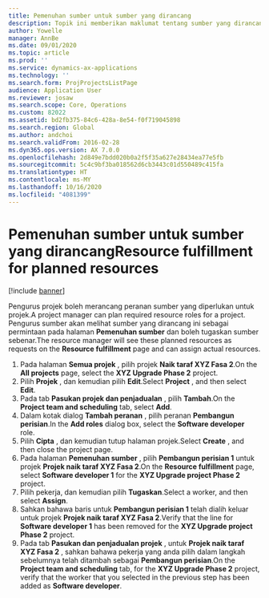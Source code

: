 ```yaml
---
title: Pemenuhan sumber untuk sumber yang dirancang
description: Topik ini memberikan maklumat tentang sumber yang dirancang untuk projek.
author: Yowelle
manager: AnnBe
ms.date: 09/01/2020
ms.topic: article
ms.prod: ''
ms.service: dynamics-ax-applications
ms.technology: ''
ms.search.form: ProjProjectsListPage
audience: Application User
ms.reviewer: josaw
ms.search.scope: Core, Operations
ms.custom: 82022
ms.assetid: bd2fb375-84c6-428a-8e54-f0f719045898
ms.search.region: Global
ms.author: andchoi
ms.search.validFrom: 2016-02-28
ms.dyn365.ops.version: AX 7.0.0
ms.openlocfilehash: 2d849e7bdd020b0a2f5f35a627e28434ea77e5fb
ms.sourcegitcommit: 5c4c9bf3ba018562d6cb3443c01d550489c415fa
ms.translationtype: HT
ms.contentlocale: ms-MY
ms.lasthandoff: 10/16/2020
ms.locfileid: "4081399"
---
```

# <a name="resource-fulfillment-for-planned-resources"></a><span data-ttu-id="3465a-103">Pemenuhan sumber untuk sumber yang dirancang</span><span class="sxs-lookup"><span data-stu-id="3465a-103">Resource fulfillment for planned resources</span></span>

[!include [banner](../includes/banner.md)]

<span data-ttu-id="3465a-104">Pengurus projek boleh merancang peranan sumber yang diperlukan untuk projek.</span><span class="sxs-lookup"><span data-stu-id="3465a-104">A project manager can plan required resource roles for a project.</span></span> <span data-ttu-id="3465a-105">Pengurus sumber akan melihat sumber yang dirancang ini sebagai permintaan pada halaman **Pemenuhan sumber** dan boleh tugaskan sumber sebenar.</span><span class="sxs-lookup"><span data-stu-id="3465a-105">The resource manager will see these planned resources as requests on the **Resource fulfillment** page and can assign actual resources.</span></span>

1. <span data-ttu-id="3465a-106">Pada halaman **Semua projek** , pilih projek **Naik taraf XYZ Fasa 2**.</span><span class="sxs-lookup"><span data-stu-id="3465a-106">On the **All projects** page, select the **XYZ Upgrade Phase 2** project.</span></span>
2. <span data-ttu-id="3465a-107">Pilih **Projek** , dan kemudian pilih **Edit**.</span><span class="sxs-lookup"><span data-stu-id="3465a-107">Select **Project** , and then select **Edit**.</span></span>
3. <span data-ttu-id="3465a-108">Pada tab **Pasukan projek dan penjadualan** , pilih **Tambah**.</span><span class="sxs-lookup"><span data-stu-id="3465a-108">On the **Project team and scheduling** tab, select **Add**.</span></span>
4. <span data-ttu-id="3465a-109">Dalam kotak dialog **Tambah peranan** , pilih peranan **Pembangun perisian**.</span><span class="sxs-lookup"><span data-stu-id="3465a-109">In the **Add roles** dialog box, select the **Software developer** role.</span></span>
5. <span data-ttu-id="3465a-110">Pilih **Cipta** , dan kemudian tutup halaman projek.</span><span class="sxs-lookup"><span data-stu-id="3465a-110">Select **Create** , and then close the project page.</span></span>
6. <span data-ttu-id="3465a-111">Pada halaman **Pemenuhan sumber** , pilih **Pembangun perisian 1** untuk projek **Projek naik taraf XYZ Fasa 2**.</span><span class="sxs-lookup"><span data-stu-id="3465a-111">On the **Resource fulfillment** page, select **Software developer 1** for the **XYZ Upgrade project Phase 2** project.</span></span>
7. <span data-ttu-id="3465a-112">Pilih pekerja, dan kemudian pilih **Tugaskan**.</span><span class="sxs-lookup"><span data-stu-id="3465a-112">Select a worker, and then select **Assign**.</span></span>
8. <span data-ttu-id="3465a-113">Sahkan bahawa baris untuk **Pembangun perisian 1** telah dialih keluar untuk projek **Projek naik taraf XYZ Fasa 2**.</span><span class="sxs-lookup"><span data-stu-id="3465a-113">Verify that the line for **Software developer 1** has been removed for the **XYZ Upgrade project Phase 2** project.</span></span>
9. <span data-ttu-id="3465a-114">Pada tab **Pasukan dan penjadualan projek** , untuk **Projek naik taraf XYZ Fasa 2** , sahkan bahawa pekerja yang anda pilih dalam langkah sebelumnya telah ditambah sebagai **Pembangun perisian**.</span><span class="sxs-lookup"><span data-stu-id="3465a-114">On the **Project team and scheduling** tab, for the **XYZ Upgrade Phase 2** project, verify that the worker that you selected in the previous step has been added as **Software developer**.</span></span>
